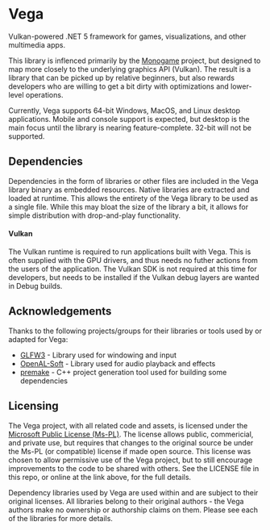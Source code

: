 # Vega
Vulkan-powered .NET 5 framework for games, visualizations, and other multimedia apps. 

This library is inflenced primarily by the [Monogame](https://www.monogame.net/) project, but designed to map more closely to the underlying graphics API (Vulkan). The result is a library that can be picked up by relative beginners, but also rewards developers who are willing to get a bit dirty with optimizations and lower-level operations.

Currently, Vega supports 64-bit Windows, MacOS, and Linux desktop applications. Mobile and console support is expected, but desktop is the main focus until the library is nearing feature-complete. 32-bit will not be supported.

## Dependencies

Dependencies in the form of libraries or other files are included in the Vega library binary as embedded resources. Native libraries are extracted and loaded at runtime. This allows the entirety of the Vega library to be used as a single file. While this may bloat the size of the library a bit, it allows for simple distribution with drop-and-play functionality.

#### Vulkan

The Vulkan runtime is required to run applications built with Vega. This is often supplied with the GPU drivers, and thus needs no futher actions from the users of the application. The Vulkan SDK is not required at this time for developers, but needs to be installed if the Vulkan debug layers are wanted in Debug builds.

## Acknowledgements

Thanks to the following projects/groups for their libraries or tools used by or adapted for Vega:

* [GLFW3](https://www.glfw.org/) - Library used for windowing and input
* [OpenAL-Soft](https://openal-soft.org/) - Library used for audio playback and effects
* [premake](https://premake.github.io/index.html) - C++ project generation tool used for building some dependencies

## Licensing

The Vega project, with all related code and assets, is licensed under the [Microsoft Public License (Ms-PL)](https://opensource.org/licenses/MS-PL). The license allows public, commericial, and private use, but requires that changes to the original source be under the Ms-PL (or compatible) license if made open source. This license was chosen to allow permissive use of the Vega project, but to still encourage improvements to the code to be shared with others. See the LICENSE file in this repo, or online at the link above, for the full details.

Dependency libraries used by Vega are used within and are subject to their original licenses. All libraries belong to their original authors - the Vega authors make no ownership or authorship claims on them. Please see each of the libraries for more details.
